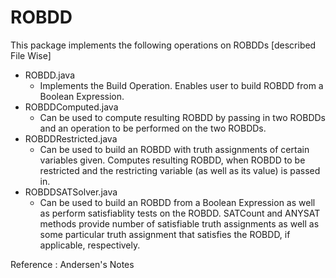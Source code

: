 ROBDD
=====

This package implements the following operations on ROBDDs [described File Wise]
 * ROBDD.java
   - Implements the Build Operation. Enables user to build ROBDD from a Boolean Expression.
 * ROBDDComputed.java
   - Can be used to compute resulting ROBDD by passing in two ROBDDs and an operation to be performed on the two ROBDDs. 
 * ROBDDRestricted.java
   - Can be used to build an ROBDD with truth assignments of certain variables given. Computes resulting ROBDD, when ROBDD to be restricted and the restricting variable (as well as its value) is passed in.
 * ROBDDSATSolver.java
   - Can be used to build an ROBDD from a Boolean Expression as well as perform satisfiablity tests on the ROBDD. SATCount and ANYSAT methods provide number of satisfiable truth assignments as well as some particular truth assignment that satisfies the ROBDD, if applicable, respectively.
   
Reference : Andersen's Notes
